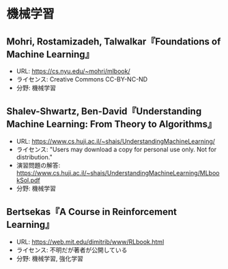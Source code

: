 # 機械学習

## Mohri, Rostamizadeh, Talwalkar『Foundations of Machine Learning』

* URL: <https://cs.nyu.edu/~mohri/mlbook/>
* ライセンス: Creative Commons CC-BY-NC-ND
* 分野: 機械学習

## Shalev-Shwartz, Ben-David『Understanding Machine Learning: From Theory to Algorithms』

* URL: <https://www.cs.huji.ac.il/~shais/UnderstandingMachineLearning/>
* ライセンス: "Users may download a copy for personal use only. Not for distribution."
* 演習問題の解答: <https://www.cs.huji.ac.il/~shais/UnderstandingMachineLearning/MLbookSol.pdf>
* 分野: 機械学習

## Bertsekas『A Course in Reinforcement Learning』

* URL: <https://web.mit.edu/dimitrib/www/RLbook.html>
* ライセンス: 不明だが著者が公開している
* 分野: 機械学習, 強化学習